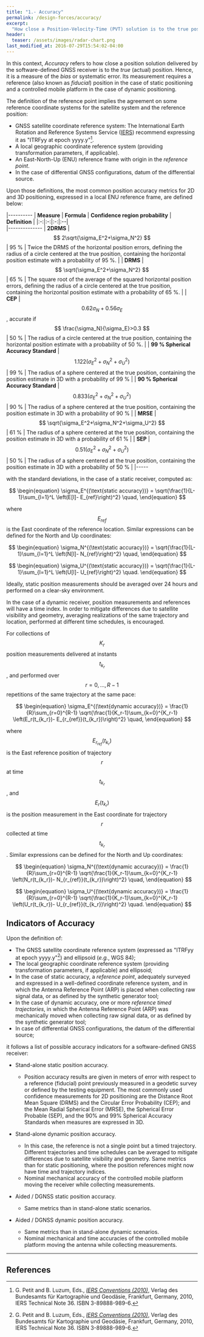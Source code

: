 ```yaml
---
title: "1.- Accuracy"
permalink: /design-forces/accuracy/
excerpt:
  "How close a Position-Velocity-Time (PVT) solution is to the true position."
header:
  teaser: /assets/images/radar-chart.png
last_modified_at: 2016-07-29T15:54:02-04:00
---
```


In this context, _Accuracy_ refers to how close a position solution delivered by
the software-defined GNSS receiver is to the _true_ (actual) position. Hence, it
is a measure of the _bias_ or systematic error. Its measurement requires a
reference (also known as _fiducial_) position in the case of static positioning
and a controlled mobile platform in the case of dynamic positioning.

The definition of the reference point implies the agreement on some reference
coordinate systems for the satellite system and the reference position:

* GNSS satellite coordinate reference system: The International Earth Rotation
  and Reference Systems Service
  ([IERS](https://www.iers.org/IERS/EN/Home/home_node.html)) recommend
  expressing it as "ITRFyy at epoch yyyy.y"[^Petit10].
* A local geographic coordinate reference system (providing transformation
  parameters, if applicable).
* An East-North-Up (ENU) reference frame with origin in the _reference point_.
* In the case of differential GNSS configurations, datum of the differential
  source.

Upon those definitions, the most common position accuracy metrics for 2D and 3D
positioning, expressed in a local ENU reference frame, are defined below:

|----------
|  **Measure**  |  **Formula** | **Confidence region probability** | **Definition** |
|:-:|:-:|:-:|:--|  
|--------------
|  **2DRMS** | $$ 2\sqrt{\sigma_E^2+\sigma_N^2} $$ | 95 % | Twice the DRMS of the horizontal position errors, defining the radius of a circle centered at the true position, containing the horizontal position estimate with a probability of 95 %. |
|  **DRMS**  | $$ \sqrt{\sigma_E^2+\sigma_N^2} $$  | 65 % | The square root of the average of the squared horizontal position errors, defining the radius of a circle centered at the true position, containing the horizontal position estimate with a probability of 65 %. |
|  **CEP**   | $$ 0.62\sigma_N+0.56\sigma_E $$, accurate if $$ \frac{\sigma_N}{\sigma_E}>0.3 $$ | 50 % | The radius of a circle centered at the true position, containing the horizontal position estimate with a probability of 50 %. |
|  **99 % Spherical Accuracy Standard** | $$ 1.122 \left(\sigma_E^2+\sigma_N^2+\sigma_U^2\right) $$ | 99 % | The radius of a sphere centered at the true position, containing the position estimate in 3D with a probability of 99 %  |
|  **90 % Spherical Accuracy Standard** | $$ 0.833 \left(\sigma_E^2+\sigma_N^2+\sigma_U^2\right) $$ | 90 % | The radius of a sphere centered at the true position, containing the position estimate in 3D with a probability of 90 %  |
|  **MRSE**  | $$ \sqrt{\sigma_E^2+\sigma_N^2+\sigma_U^2} $$ | 61 % | The radius of a sphere centered at the true position, containing the position estimate in 3D with a probability of 61 % |
|  **SEP**   | $$ 0.51 \left(\sigma_E^2+\sigma_N^2+\sigma_U^2\right) $$ | 50 % | The radius of a sphere centered at the true position, containing the position estimate in 3D with a probability of 50 % |
|-----

with the standard deviations, in the case of a static receiver, computed as:

$$ \begin{equation}
\sigma_E^{(\text{static accuracy})} = \sqrt{\frac{1}{L-1}\sum_{l=1}^L \left(E[l]- E_{ref}\right)^2} \quad,
\end{equation} $$

where $$ E_{ref} $$ is the East coordinate of the reference location. Similar
expressions can be defined for the North and Up coordinates:

$$ \begin{equation}
\sigma_N^{(\text{static accuracy})} = \sqrt{\frac{1}{L-1}\sum_{l=1}^L \left(N[l]- N_{ref}\right)^2} \quad,
\end{equation} $$

$$ \begin{equation}
\sigma_U^{(\text{static accuracy})} = \sqrt{\frac{1}{L-1}\sum_{l=1}^L \left(U[l]- U_{ref}\right)^2} \quad.
\end{equation} $$

Ideally, static position measurements should be averaged over 24 hours and
performed on a clear-sky environment.

In the case of a dynamic receiver, position measurements and references will
have a time index. In order to mitigate differences due to satellite visibility
and geometry, averaging realizations of the same trajectory and location,
performed at different time schedules, is encouraged.

For collections of $$ K_r $$ position measurements delivered at instants
$$ t_{k_r} $$, and performed over $$ r=0,...,R-1 $$ repetitions of the same
trajectory at the same pace:

$$ \begin{equation}
\sigma_E^{(\text{dynamic accuracy})} = \frac{1}{R}\sum_{r=0}^{R-1} \sqrt{\frac{1}{K_r-1}\sum_{k=0}^{K_r-1} \left(E_r(t_{k_r})- E_{r_{ref}}(t_{k_r})\right)^2} \quad,
\end{equation} $$

where $$ E_{r_{ref}}(t_{k_r}) $$ is the East reference position of trajectory
$$ r $$ at time $$ t_{k_r} $$, and $$ E_r(t_{k_r}) $$ is the position
measurement in the East coordinate for trajectory $$ r $$ collected at time
$$ t_{k_r} $$. Similar expressions can be defined for the North and Up
coordinates:

$$ \begin{equation}
\sigma_N^{(\text{dynamic accuracy})} = \frac{1}{R}\sum_{r=0}^{R-1} \sqrt{\frac{1}{K_r-1}\sum_{k=0}^{K_r-1} \left(N_r(t_{k_r})- N_{r_{ref}}(t_{k_r})\right)^2} \quad,
\end{equation} $$

$$ \begin{equation}
\sigma_U^{(\text{dynamic accuracy})} = \frac{1}{R}\sum_{r=0}^{R-1} \sqrt{\frac{1}{K_r-1}\sum_{k=0}^{K_r-1} \left(U_r(t_{k_r})- U_{r_{ref}}(t_{k_r})\right)^2} \quad.
\end{equation} $$


## Indicators of Accuracy

Upon the definition of:

  - The GNSS satellite coordinate reference system (expressed as "ITRFyy at
    epoch yyyy.y"[^Petit10]) and ellipsoid (_e.g._, WGS 84);
  - The local geographic coordinate reference system (providing transformation
    parameters, if applicable) and ellipsoid;
  - In the case of static accuracy, a _reference point_, adequately surveyed and
    expressed in a well-defined coordinate reference system, and in which the
    Antenna Reference Point (ARP) is placed when collecting raw signal data, or
    as defined by the synthetic generator tool;
  - In the case of dynamic accuracy, one or more _reference timed trajectories_,
    in which the Antenna Reference Point (ARP) was mechanically moved when
    collecting raw signal data, or as defined by the synthetic generator tool;
  - In case of differential GNSS configurations, the datum of the differential
    source;

it follows a list of possible accuracy indicators for a software-defined GNSS
receiver:

* Stand-alone static position accuracy.
  - Position accuracy results are given in meters of error with respect to a
    reference (fiducial) point previously measured in a geodetic survey or
    defined by the testing equipment. The most commonly used confidence
    measurements for 2D positioning are the Distance Root Mean Square (DRMS) and
    the Circular Error Probability (CEP); and the Mean Radial Spherical Error
    (MRSE), the Spherical Error Probable (SEP), and the 90% and 99% Spherical
    Accuracy Standards when measures are expressed in 3D.

* Stand-alone dynamic position accuracy.
  - In this case, the reference is not a single point but a timed trajectory.
    Different trajectories and time schedules can be averaged to mitigate
    differences due to satellite visibility and geometry. Same metrics than for
    static positioning, where the position references might now have time and
    trajectory indices.
  - Nominal mechanical accuracy of the controlled mobile platform moving the
    receiver while collecting measurements.

* Aided / DGNSS static position accuracy.
  - Same metrics than in stand-alone static scenarios.

* Aided / DGNSS dynamic position accuracy.
  - Same metrics than in stand-alone dynamic scenarios.
  - Nominal mechanical and time accuracies of the controlled mobile platform
  moving the antenna while collecting measurements.

----

## References

[^Petit10]: G. Petit and B. Luzum, Eds., [_IERS Conventions (2010)_](https://www.iers.org/SharedDocs/Publikationen/EN/IERS/Publications/tn/TechnNote36/tn36.pdf?__blob=publicationFile&v=1), Verlag des Bundesamts f&uuml;r Kartographie und Geod&auml;sie, Frankfurt, Germany, 2010, IERS Technical Note 36. ISBN 3-89888-989-6.
